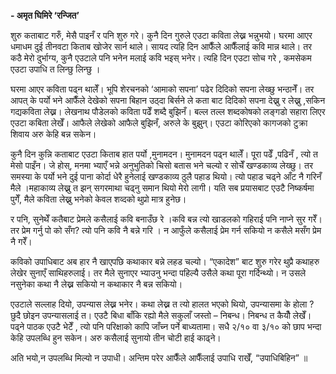 **- अमृत घिमिरे ‘रन्जित’**



शुरु कताबाट गरुँ, मेसै पाइनँ र पनि शुरु गरे। कुनै दिन गुरुले एउटा कविता लेख्न भन्नुभयो। घरमा आएर धमाधम दुई तीनवटा किताब खोजेर सार्न थाले। सायद त्यहि दिन आफैँले आफैँलाई कवि मान्न थाले। तर कठै मेरो दुर्भाग्य, कुनै एउटाले पनि भनेन मलाई कवि भइस् भनेर। त्यहि दिन एउटा सोच गरे , कमसेकम एउटा उपाधि त लिन्छु लिन्छु ।


घरमा आएर कविता पढ्न थालेँ। भूपि शेरचनको ‘आमाको सपना’ पढेर दिदिको सपना लेख्छु भन्ठानेँ। तर आपत् के पर्यो भने आफैँले देखेको सपना बिहान उठ्दा बिर्सने ले कता बाट दिदिको सपना देख्नु र लेख्नु ,सकिन गद्यकविता लेख्न। लेखनाथ पौडेलको कविता पढेँ शब्दै बुझिनँ। बल्ल तल्ल शब्दकोषको लङ्गडो सहारा लिएर एउटा कबिता लेखेँ। आफैले लेखेको आफैले बुझिनँ, अरुले के बुझुन्। एउटा कोरिएको कागजको टुक्रा शिवाय अरु केहि बन्न सकेन।


कुनै दिन कुन्नि कताबाट एउटा किताब हात पर्यो ,मुनामदन। मुनामदन पढ्न थालेँ। पूरा पढेँ ,पढिनँ , त्यो त मेसो पाइँन। जे होस्, मनमा भ्याएँ भन्ने अनुभुतिको चिसो बतास भने चल्यो र सोचेँ खण्डकाव्य लेख्छु। तर समस्या के पर्यो भने दुई पाना कोर्दा धेरै हुनेलाई खण्डकाव्य ठुलै पहाड थियो। त्यो पहाड चढ्ने आँट नै गरिनँ मैले ।महाकाव्य लेख्नु त झन् सगरमाथा चढ्नु समान थियो मेरो लागी। यति सब प्रयासबाट एउटै निष्कर्षमा पुगेँ, मैले कविता लेख्नु भनेको केवल शव्दको थुप्रो मात्र हुनेछ।


र पनि, सुनेथेँ कतैबाट प्रेमले कसैलाई कवि बनाउँछ रे ।कवि बन्न त्यो खाडलको गहिराई पनि नाप्ने सुर गरेँ। तर प्रेम गर्नु पो को सँग? त्यो पनि कवि नै बन्ने गरि । न आफुँले कसैलाई प्रेम गर्न सकियो न कसैले मसँग प्रेम नै गरेँ।


कविको उपाधिबाट अब हार नै खाएपछि कथाकार बन्ने लहड चल्यो। “एकादेश” बाट शुरु गरेर थुप्रै कथाहरु लेखेर सुनाएँ साथिहरुलाई। तर मैले सुनाएर भ्याउनु भन्दा पहिल्यै उसैले कथा पूरा गर्दिन्थ्यो। न उसले नसुनेका कथा नै लेख्न सकियो न कथाकार नै बन्न सकियो।


एउटाले सल्लाह दियो, उपन्यास लेख्न भनेर। कथा लेख्न त त्यो हालत भएको थियो, उपन्यासमा के होला ? छुदै छोइन उपन्यासलाई त। एउटै बिधा बाँकि रह्यो मैले सकुलाँ जस्तो – निबन्ध। निबन्ध त कैयौँ लेखेँ। पढ्ने पाठक एउटै भेटेँ , त्यो पनि परिक्षाको कापि जाँच्न पर्ने बाध्यतामा। सधै २/१० वा ३/१० को छाप भन्दा केहि उपलब्धि हुन सकेन। अरु कसैलाई सुनायो तीन चोटी हाई काढ्ने।


अति भयो,न उपलब्धि मिल्यो न उपाधी। अन्तिम परेर आफैँले आफैँलाई उपाधि राखेँ, “उपाधिबिहिन” ॥





